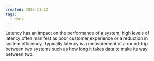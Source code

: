 ```yaml
---
created: 2023-11-22
tags:
  - docs
---
```

Latency has an impact on the performance of a system, high levels of latency often manifest as poor customer experience or a reduction in system efficiency. Typically latency is a measurement of a round-trip between two systems such as how long it takes data to make its way between two.